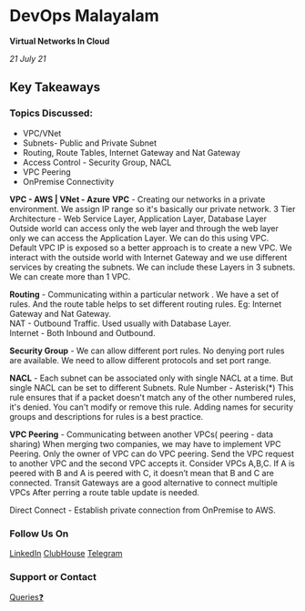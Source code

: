 # DevOps Malayalam

**Virtual Networks In Cloud**

_21 July 21_ 

## Key Takeaways


### Topics Discussed:
 * VPC/VNet 
 * Subnets- Public and Private Subnet 
 * Routing, Route Tables, Internet Gateway and Nat Gateway 
 * Access Control - Security Group, NACL 
 * VPC Peering     
 * OnPremise Connectivity


**VPC - AWS  | VNet - Azure**
**VPC** - Creating our networks in a private environment. We assign IP range so it's basically our private network.
3 Tier Architecture -  Web Service Layer, Application Layer, Database Layer
Outside world can access only the web layer and through the web layer only we can access the Application Layer. We can do this using VPC.
Default VPC IP is exposed so a better approach is to create a new VPC.
We interact with the outside world with Internet Gateway and we use different services by creating the subnets. We can include these Layers in 3 subnets.
We can create more than 1 VPC.

**Routing** - Communicating within a particular network . We have a set of rules. And the route table helps to set different routing rules. Eg: Internet Gateway and Nat Gateway. <br>
      NAT - Outbound Traffic. Used usually with Database Layer. <br>
      Internet - Both Inbound and Outbound.

**Security Group** - We can allow different port rules. No denying port rules are available.
We need to allow different protocols and set port range. 

**NACL** - Each subnet can be associated  only with  single NACL at a time. But single NACL can be set to different Subnets.
Rule Number - Asterisk(*) This rule ensures that if a packet doesn't match any of the other numbered rules, it's denied. You can't modify or remove this rule.
Adding names for  security groups and descriptions for  rules  is a best practice.

**VPC Peering** - Communicating between another VPCs( peering - data sharing)
When merging two companies, we may have to implement VPC Peering.
Only the owner of VPC can do VPC peering.  Send the VPC request to another VPC and the second VPC accepts it. 
Consider VPCs A,B,C. If A is peered with B and A is peered with C, it doesn’t mean that B and C are connected.  Transit Gateways are a good alternative to connect multiple VPCs
After perring a route table update is needed. 

Direct Connect - Establish private connection from OnPremise to AWS.  



### Follow Us On

[LinkedIn](https://www.linkedin.com/company/devopsmalayalam)
[ClubHouse](https://github.com/DevOps-Malayalam/Test/settings/pages)
[Telegram](https://t.me/joinchat/tninMc2bBGdiY2E1)

### Support or Contact

[Queries❓](https://docs.google.com/forms/d/e/1FAIpQLSdXmOgcM1zqVVONSZkrQ_twl2D9G8UBesN5OJ4xMZj_yXgebg/viewform)

